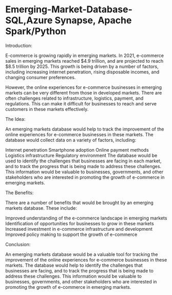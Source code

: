 # Emerging-Market-Database-SQL,Azure Synapse, Apache Spark/Python
Introduction:

E-commerce is growing rapidly in emerging markets. In 2021, e-commerce sales in emerging markets reached $4.9 trillion, and are projected to reach $8.5 trillion by 2025. This growth is being driven by a number of factors, including increasing internet penetration, rising disposable incomes, and changing consumer preferences.

However, the online experiences for e-commerce businesses in emerging markets can be very different from those in developed markets. There are often challenges related to infrastructure, logistics, payment, and regulations. This can make it difficult for businesses to reach and serve customers in these markets effectively.

The Idea:

An emerging markets database would help to track the improvement of the online experiences for e-commerce businesses in these markets. The database would collect data on a variety of factors, including:

Internet penetration
Smartphone adoption
Online payment methods
Logistics infrastructure
Regulatory environment
The database would be used to identify the challenges that businesses are facing in each market, and to track the progress that is being made to address these challenges. This information would be valuable to businesses, governments, and other stakeholders who are interested in promoting the growth of e-commerce in emerging markets.

The Benefits:

There are a number of benefits that would be brought by an emerging markets database. These include:

Improved understanding of the e-commerce landscape in emerging markets
Identification of opportunities for businesses to grow in these markets
Increased investment in e-commerce infrastructure and development
Improved policy making to support the growth of e-commerce

Conclusion:

An emerging markets database would be a valuable tool for tracking the improvement of the online experiences for e-commerce businesses in these markets. The database would help to identify the challenges that businesses are facing, and to track the progress that is being made to address these challenges. This information would be valuable to businesses, governments, and other stakeholders who are interested in promoting the growth of e-commerce in emerging markets.
